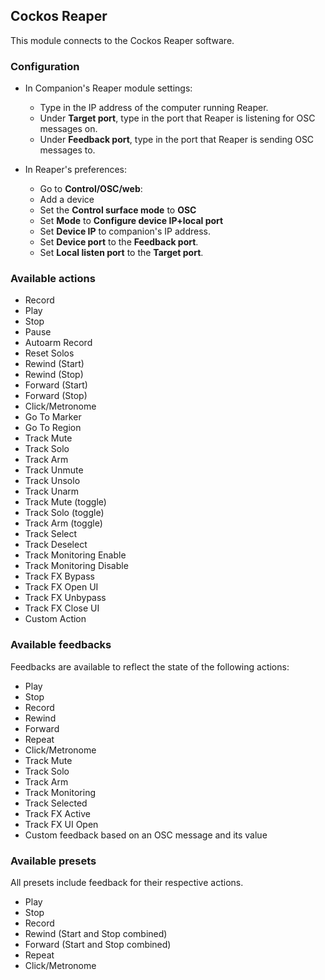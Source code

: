 ## Cockos Reaper

This module connects to the Cockos Reaper software.

### Configuration

- In Companion's Reaper module settings:

  - Type in the IP address of the computer running Reaper.
  - Under **Target port**, type in the port that Reaper is listening for OSC messages on.
  - Under **Feedback port**, type in the port that Reaper is sending OSC messages to.

- In Reaper's preferences:
  - Go to **Control/OSC/web**:
  - Add a device
  - Set the **Control surface mode** to **OSC**
  - Set **Mode** to **Configure device IP+local port**
  - Set **Device IP** to companion's IP address.
  - Set **Device port** to the **Feedback port**.
  - Set **Local listen port** to the **Target port**.

### Available actions

- Record
- Play
- Stop
- Pause
- Autoarm Record
- Reset Solos
- Rewind (Start)
- Rewind (Stop)
- Forward (Start)
- Forward (Stop)
- Click/Metronome
- Go To Marker
- Go To Region
- Track Mute
- Track Solo
- Track Arm
- Track Unmute
- Track Unsolo
- Track Unarm
- Track Mute (toggle)
- Track Solo (toggle)
- Track Arm (toggle)
- Track Select
- Track Deselect
- Track Monitoring Enable
- Track Monitoring Disable
- Track FX Bypass
- Track FX Open UI
- Track FX Unbypass
- Track FX Close UI
- Custom Action

### Available feedbacks

Feedbacks are available to reflect the state of the following actions:

- Play
- Stop
- Record
- Rewind
- Forward
- Repeat
- Click/Metronome
- Track Mute
- Track Solo
- Track Arm
- Track Monitoring
- Track Selected
- Track FX Active
- Track FX UI Open
- Custom feedback based on an OSC message and its value

### Available presets

All presets include feedback for their respective actions.

- Play
- Stop
- Record
- Rewind (Start and Stop combined)
- Forward (Start and Stop combined)
- Repeat
- Click/Metronome
